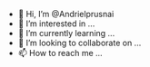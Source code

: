 - 👋 Hi, I’m @Andrielprusnai
- 👀 I’m interested in ...
- 🌱 I’m currently learning ...
- 💞️ I’m looking to collaborate on ...
- 📫 How to reach me ...

<!---
Andrielprusnai/Andrielprusnai is a ✨ special ✨ repository because its `README.md` (this file) appears on your GitHub profile.
You can click the Preview link to take a look at your changes.
--->
